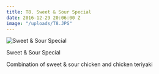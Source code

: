 ```yaml
---
title: T8. Sweet & Sour Special
date: 2016-12-29 20:06:00 Z
image: "/uploads/T8.JPG"
---
```


![Sweet & Sour Special](/uploads/T8.JPG)

Sweet & Sour Special

Combination of sweet & sour chicken and chicken teriyaki
